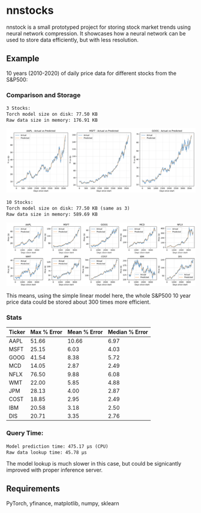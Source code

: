 # nnstocks

nnstock is a small prototyped project for storing stock market trends using neural network compression. It showcases how a neural network can be used to store data efficiently, but with less resolution.

## Example

10 years (2010-2020) of daily price data for different stocks from the S&P500:

### Comparison and Storage

```
3 Stocks:
Torch model size on disk: 77.50 KB
Raw data size in memory: 176.91 KB
```

![Three Tech Stocks](static/3techstocks.png)

```
10 Stocks:
Torch model size on disk: 77.50 KB (same as 3)
Raw data size in memory: 589.69 KB
```

![10 Stocks](static/10stocks.png)

This means, using the simple linear model here, the whole S&P500 10 year price data could be stored about 300 times more efficient.

### Stats

| Ticker | Max % Error | Mean % Error | Median % Error |
| ------ | ----------- | ------------ | -------------- |
| AAPL   | 51.66       | 10.66        | 6.97           |
| MSFT   | 25.15       | 6.03         | 4.03           |
| GOOG   | 41.54       | 8.38         | 5.72           |
| MCD    | 14.05       | 2.87         | 2.49           |
| NFLX   | 76.50       | 9.88         | 6.08           |
| WMT    | 22.00       | 5.85         | 4.88           |
| JPM    | 28.13       | 4.00         | 2.87           |
| COST   | 18.85       | 2.95         | 2.49           |
| IBM    | 20.58       | 3.18         | 2.50           |
| DIS    | 20.71       | 3.35         | 2.76           |

### Query Time:

```
Model prediction time: 475.17 µs (CPU)
Raw data lookup time: 45.78 µs
```

The model lookup is much slower in this case, but could be signicantly improved with proper inference server.

## Requirements

PyTorch, yfinance, matplotlib, numpy, sklearn

